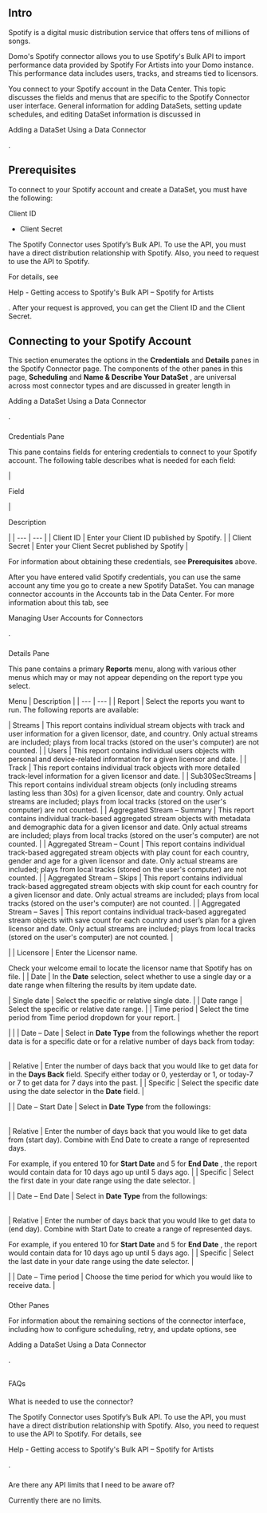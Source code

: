 

Intro
-------


 Spotify is a digital music distribution service that offers tens of millions of songs.


 Domo's Spotify connector allows you to use Spotify's Bulk API to import performance data provided by Spotify For Artists into your Domo instance. This performance data includes users, tracks, and streams tied to licensors.

You connect to your Spotify account in the Data Center. This topic discusses the fields and menus that are specific to the Spotify Connector user interface. General information for adding DataSets, setting update schedules, and editing DataSet information is discussed in

Adding a DataSet Using a Data Connector

.


 Prerequisites
---------------

To connect to your Spotify account and create a DataSet, you must have the following:

 Client ID
* Client Secret

The Spotify Connector uses Spotify’s Bulk API. To use the API, you must have a direct distribution relationship with Spotify. Also, you need to request to use the API to Spotify.


 For details, see

Help - Getting access to Spotify's Bulk API – Spotify for Artists

. After your request is approved, you can get the Client ID and the Client Secret.


 Connecting to your Spotify Account
------------------------------------


 This section enumerates the options in the
 **Credentials**
 and
 **Details**
 panes in the Spotify Connector page. The components of the other panes in this page,
 **Scheduling**
 and
 **Name & Describe Your DataSet**
 , are universal across most connector types and are discussed in greater length in

Adding a DataSet Using a Data Connector

.


###

Credentials Pane


 This pane contains fields for entering credentials to connect to your Spotify account. The following table describes what is needed for each field:


|

Field

|

Description

|
| --- | --- |
|
 Client ID
  |
 Enter your Client ID published by Spotify.
  |
|
 Client Secret
  |
 Enter your Client Secret published by Spotify
  |


 For information about obtaining these credentials, see
 **Prerequisites**
 above.


 After you have entered valid Spotify credentials, you can use the same account any time you go to create a new Spotify DataSet. You can manage connector accounts in the Accounts tab in the Data Center. For more information about this tab, see

Managing User Accounts for Connectors

.


###
 Details Pane

This pane contains a primary
 **Reports**
 menu, along with various other menus which may or may not appear depending on the report type you select.


 Menu
  |
 Description
  |
| --- | --- |
|
 Report
  |
 Select the reports you want to run. The following reports are available:


|
 Streams
  |
 This report contains individual stream objects with track and user information for a given licensor, date, and country. Only actual streams are included; plays from local tracks (stored on the user's computer) are not counted.
  |
|
 Users
  |
 This report contains individual users objects with personal and device-related information for a given licensor and date.
  |
|
 Track
  |
 This report contains individual track objects with more detailed track-level information for a given licensor and date.
  |
|
 Sub30SecStreams
  |
 This report contains individual stream objects (only including streams lasting less than 30s) for a given licensor, date and country. Only actual streams are included; plays from local tracks (stored on the user's computer) are not counted.
  |
|
 Aggregated Stream – Summary
  |
 This report contains individual track-based aggregated stream objects with metadata and demographic data for a given licensor and date. Only actual streams are included; plays from local tracks (stored on the user's computer) are not counted.
  |
|
 Aggregated Stream – Count
  |
 This report contains individual track-based aggregated stream objects with play count for each country, gender and age for a given licensor and date. Only actual streams are included; plays from local tracks (stored on the user's computer) are not counted.
  |
|
 Aggregated Stream – Skips
  |
 This report contains individual track-based aggregated stream objects with skip count for each country for a given licensor and date. Only actual streams are included; plays from local tracks (stored on the user's computer) are not counted.
  |
|
 Aggregated Stream – Saves
  |
 This report contains individual track-based aggregated stream objects with save count for each country and user’s plan for a given licensor and date. Only actual streams are included; plays from local tracks (stored on the user's computer) are not counted.
  |

|
|
 Licensore
  |
 Enter the Licensor name.

Check your welcome email to locate the licensor name that Spotify has on file.
  |
|
 Date
  |
 In the
 **Date**
 selection, select whether to use a single day or a date range when filtering the results by item update date.


|
 Single date
  |
 Select the specific or relative single date.
  |
|
 Date range
  |
 Select the specific or relative date range.
  |
|
 Time period
  |
 Select the time period from Time period dropdown for your report.
  |

|
|
|
 Date – Date
  |
 Select in
 **Date Type**
 from the followings whether the report data is for a specific date or for a relative number of days back from today:


|  |  |
| --- | --- |
|
 Relative
  |
 Enter the number of days back that you would like to get data for in the
 **Days Back**
 field. Specify either today or 0, yesterday or 1, or today-7 or 7 to get data for 7 days into the past.
  |
|
 Specific
  |
 Select the specific date using the date selector in the
 **Date**
 field.
  |

|
|
 Date – Start Date
  |
 Select in
 **Date Type**
 from the followings:


|  |  |
| --- | --- |
|
 Relative
  |
 Enter the number of days back that you would like to get data from (start day). Combine with End Date to create a range of represented days.

For example, if you entered 10 for
 **Start Date**
 and 5 for
 **End Date**
 , the report would contain data for 10 days ago up until 5 days ago.
  |
|
 Specific
  |
 Select the first date in your date range using the date selector.
  |

|
|
 Date – End Date
  |
 Select in
 **Date Type**
 from the followings:


|  |  |
| --- | --- |
|
 Relative
  |
 Enter the number of days back that you would like to get data to (end day). Combine with Start Date to create a range of represented days.

For example, if you entered 10 for
 **Start Date**
 and 5 for
 **End Date**
 , the report would contain data for 10 days ago up until 5 days ago.
  |
|
 Specific
  |
 Select the last date in your date range using the date selector.
  |

|
|
 Date – Time period
  |
 Choose the time period for which you would like to receive data.
  |


###
 Other Panes

For information about the remaining sections of the connector interface, including how to configure scheduling, retry, and update options, see

Adding a DataSet Using a Data Connector

.

##
 FAQs


####
 What is needed to use the connector?

The Spotify Connector uses Spotify’s Bulk API. To use the API, you must have a direct distribution relationship with Spotify. Also, you need to request to use the API to Spotify. For details, see

Help - Getting access to Spotify's Bulk API – Spotify for Artists

.

###
 Are there any API limits that I need to be aware of?

Currently there are no limits.

